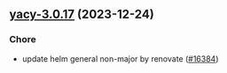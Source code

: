 

## [yacy-3.0.17](https://github.com/truecharts/charts/compare/yacy-3.0.16...yacy-3.0.17) (2023-12-24)

### Chore

- update helm general non-major by renovate ([#16384](https://github.com/truecharts/charts/issues/16384))
  
  